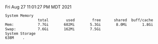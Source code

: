 Fri Aug 27 11:01:27 PM MDT 2021
```bash
System Memory
               total        used        free      shared  buff/cache   available
Mem:           7.7Gi       602Mi       5.3Gi       8.0Mi       1.8Gi       6.8Gi
Swap:          7.6Gi       162Mi       7.5Gi
System Storage
638M	.
```
